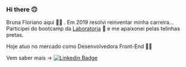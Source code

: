 ### Hi there 🙃
Bruna Floriano aqui 💁‍♀️ . Em 2019 resolvi reinventar minha carreira... 
Participei do bootcamp da [Laboratoria](https://github.com/Laboratoria) 💛 e me apaixonei pelas telinhas pretas.

Hoje atuo no mercado como Desenvolvedora Front-End 👩‍💻


Vem saber mais -> [![Linkedin Badge](https://img.shields.io/badge/-LinkedIn-blue?style=flat-square&logo=Linkedin&logoColor=white&link=https://www.linkedin.com/in/bruna-floriano/)](https://www.linkedin.com/in/bruna-floriano/)


